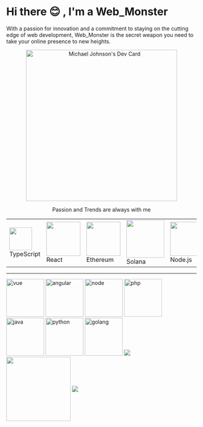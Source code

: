 # Hi there 😊 , I'm a Web_Monster
With a passion for innovation and a commitment to staying on the cutting edge of web development, Web_Monster is the secret weapon you need to take your online presence to new heights.
<p align="center"><a href="https://app.daily.dev/elitemonster"><img src="https://api.daily.dev/devcards/53cf3cdef93d463882cf74f69a751542.png?r=gzl" width="400" alt="Michael Johnson's Dev Card"/></a></p>

<p align="center">
 Passion and Trends are always with me<br>
</p>


<table style="border-size:0px">
  <tr >
<td style="border: none;"><img src="https://cdn.iconscout.com/icon/free/png-64/typescript-1174965.png" width="60"> TypeScript</td> 
    <td style="border: none;"><img src="https://cdn.iconscout.com/icon/free/png-64/react-3-1175109.png" width="90"> React</td>  
    <td style="border: none;"><img src="https://raw.githubusercontent.com/web3-king/web3-king/main/pics/ethereum.png" width="90"> Ethereum </td>   
    <td style="border: none;"><img src="https://raw.githubusercontent.com/web3-king/web3-king/main/pics/solana.png" width="100"> Solana</td>  
    <td style="border: none;"><img src="https://cdn.iconscout.com/icon/free/png-64/node-js-1174925.png" width="90"> Node.js</td>
    <td style="border: none;"><img src="https://cdn.iconscout.com/icon/free/png-64/laravel-226015.png" width="90"> Laravel </td>
    <td style="border: none;"><img src="https://cdn.iconscout.com/icon/free/png-64/python-2-226051.png" width="90"> Python </td>  
    <td style="border: none;"><img src="https://cdn.iconscout.com/icon/free/png-64/mysql-18-1174938.png" width="90"> MySQL</td>    
    <td style="border: none;"><img src="https://cdn.iconscout.com/icon/free/png-64/visualstudio-1-1174964.png" width="90"> C/C++ </td>                         
   </tr>
  </table>
  <hr>
  <a href="https://vuejs.org/guide/introduction.html"><img src="./assets/vue.svg" alt="vue" height="100" title="Vue documentation"></a>
  <a href="https://angular.io/start"><img src="./assets/angular.svg" alt="angular" height="100" title="Angular documentation"></a>
  <a href="https://nodejs.org/en/docs/guides"><img src="./assets/node.svg" alt="node" height="100" title="Node documentation"></a>
  <a href="https://www.php.net/manual/en/index.php"><img src="./assets/php.png" alt="php" height="100" title="PHP documentation"></a>
  <a href="https://docs.oracle.com/en/java/"><img src="./assets/java-original.svg" alt="java" height="100" title="Java documentation"></a>
  <a href="https://docs.python.org/3/library/index.html"><img src="./assets/python-original.svg" alt="python" height="100" title="Python documentation"></a>
  <a href="https://golang.org/doc/"><img src="./assets/go-original.svg" alt="golang" height="100" title="Golang documentation"></a>
  <img src="https://github-readme-streak-stats.herokuapp.com/?user=web1monster"></img>
<div>
    <img align="center" height="170" src="https://github-readme-stats-sigma-five.vercel.app/api/top-langs/?username=web1monster&layout=compact&langs_count=16&theme=dracula"/>
    <img align="center" src="https://github-readme-stats-sigma-five.vercel.app/api?username=web1monster&show_icons=true&theme=dracula&include_all_commits=true&count_private=true&hide=issues"/>
</div>

  

